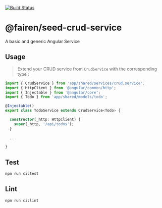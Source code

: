 [![Build Status](https://travis-ci.org/Fairen/seed-crud-service.svg?branch=master)](https://travis-ci.org/Fairen/seed-crud-service)
# @fairen/seed-crud-service

A basic and generic Angular Service

## Usage

> Extend your CRUD service from `CrudService` with the corresponding type :

```typescript
import { CrudService } from 'app/shared/services/crud.service';
import { HttpClient } from '@angular/common/http';
import { Injectable } from '@angular/core';
import { Todo } from 'app/shared/models/todo';

@Injectable()
export class TodoService extends CrudService<Todo> {

  constructor(_http: HttpClient) {
    super(_http, '/api/todos');
  }
  
  ...

}
```

## Test 
```sh
npm run ci:test
```

## Lint 
```sh
npm run ci:lint
```
